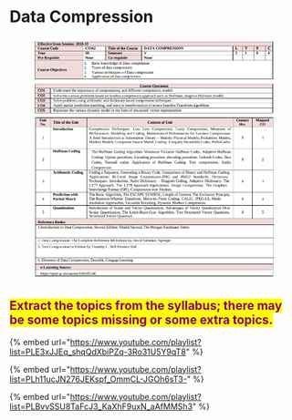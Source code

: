 # Data Compression

<figure><img src=".gitbook/assets/image (2).png" alt=""><figcaption></figcaption></figure>

## <mark style="color:purple;">Extract the topics from the syllabus; there may be some topics missing or some extra topics.</mark>

{% embed url="https://www.youtube.com/playlist?list=PLE3xJJEq_shqQdXbiPZq-3Ro31U5Y9qT8" %}

{% embed url="https://www.youtube.com/playlist?list=PLh11ucJN276JEKspf_OmmCL-JGOh6sT3-" %}

{% embed url="https://www.youtube.com/playlist?list=PLBvvSSU8TaFcJ3_KaXhF9uxN_aAfMMSh3" %}
